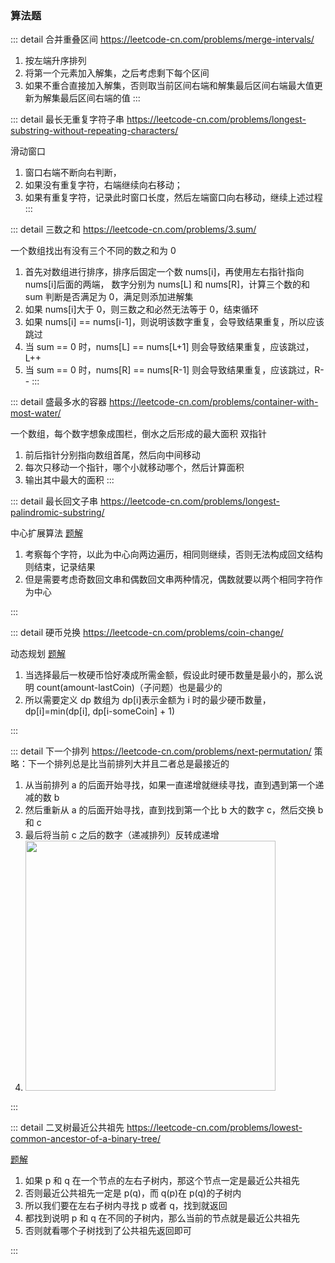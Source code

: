 ### 算法题

::: detail 合并重叠区间 https://leetcode-cn.com/problems/merge-intervals/

1. 按左端升序排列
2. 将第一个元素加入解集，之后考虑剩下每个区间
3. 如果不重合直接加入解集，否则取当前区间右端和解集最后区间右端最大值更新为解集最后区间右端的值
   :::

::: detail 最长无重复字符子串 https://leetcode-cn.com/problems/longest-substring-without-repeating-characters/

滑动窗口

1. 窗口右端不断向右判断，
2. 如果没有重复字符，右端继续向右移动；
3. 如果有重复字符，记录此时窗口长度，然后左端窗口向右移动，继续上述过程
   :::

::: detail 三数之和 https://leetcode-cn.com/problems/3.sum/

一个数组找出有没有三个不同的数之和为 0

1. 首先对数组进行排序，排序后固定一个数 nums[i]，再使用左右指针指向 nums[i]后面的两端，
   数字分别为 nums[L] 和 nums[R]，计算三个数的和 sum 判断是否满足为 0，满足则添加进解集
2. 如果 nums[i]大于 0，则三数之和必然无法等于 0，结束循环
3. 如果 nums[i] == nums[i-1]，则说明该数字重复，会导致结果重复，所以应该跳过
4. 当 sum == 0 时，nums[L] == nums[L+1] 则会导致结果重复，应该跳过，L++
5. 当 sum == 0 时，nums[R] == nums[R-1] 则会导致结果重复，应该跳过，R--
   :::

::: detail 盛最多水的容器 https://leetcode-cn.com/problems/container-with-most-water/

一个数组，每个数字想象成围栏，倒水之后形成的最大面积
双指针

1. 前后指针分别指向数组首尾，然后向中间移动
2. 每次只移动一个指针，哪个小就移动哪个，然后计算面积
3. 输出其中最大的面积
   :::

::: detail 最长回文子串 https://leetcode-cn.com/problems/longest-palindromic-substring/

中心扩展算法 <a href="https://leetcode-cn.com/problems/longest-palindromic-substring/solution/si-lu-fei-chang-jian-ji-zhi-you-san-ju-h-bh86/">题解</a>

1. 考察每个字符，以此为中心向两边遍历，相同则继续，否则无法构成回文结构则结束，记录结果
2. 但是需要考虑奇数回文串和偶数回文串两种情况，偶数就要以两个相同字符作为中心

:::

::: detail 硬币兑换 https://leetcode-cn.com/problems/coin-change/

动态规划 <a href="https://leetcode-cn.com/problems/coin-change/solution/wan-quan-bei-bao-de-zui-zhi-wen-ti-wai-c-flro/">题解</a>

1. 当选择最后一枚硬币恰好凑成所需金额，假设此时硬币数量是最小的，那么说明 count(amount-lastCoin)（子问题）也是最少的
2. 所以需要定义 dp 数组为 dp[i]表示金额为 i 时的最少硬币数量，dp[i]=min(dp[i], dp[i-someCoin] + 1)

:::

::: detail 下一个排列 https://leetcode-cn.com/problems/next-permutation/
策略：下一个排列总是比当前排列大并且二者总是最接近的

1. 从当前排列 a 的后面开始寻找，如果一直递增就继续寻找，直到遇到第一个递减的数 b
2. 然后重新从 a 的后面开始寻找，直到找到第一个比 b 大的数字 c，然后交换 b 和 c
3. 最后将当前 c 之后的数字（递减排列）反转成递增
4. <img src="https://assets.leetcode-cn.com/solution-static/31/31.gif" width="400">

:::

::: detail 二叉树最近公共祖先 https://leetcode-cn.com/problems/lowest-common-ancestor-of-a-binary-tree/

[题解](https://leetcode-cn.com/submissions/detail/262989314/)

1. 如果 p 和 q 在一个节点的左右子树内，那这个节点一定是最近公共祖先
2. 否则最近公共祖先一定是 p(q)，而 q(p)在 p(q)的子树内
3. 所以我们要在左右子树内寻找 p 或者 q，找到就返回
4. 都找到说明 p 和 q 在不同的子树内，那么当前的节点就是最近公共祖先
5. 否则就看哪个子树找到了公共祖先返回即可

:::
